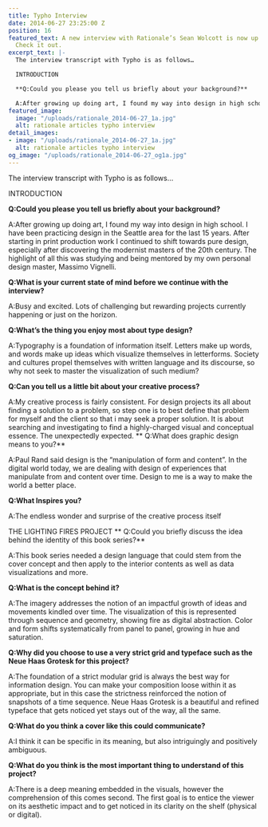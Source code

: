 ```yaml
---
title: Typho Interview
date: 2014-06-27 23:25:00 Z
position: 16
featured_text: A new interview with Rationale’s Sean Wolcott is now up from Typho!
  Check it out.
excerpt_text: |-
  The interview transcript with Typho is as follows…

  INTRODUCTION

  **Q:Could you please you tell us briefly about your background?**

  A:After growing up doing art, I found my way into design in high school. I have been practicing design in the Seattle area for the last 15 years. After starting in print production work I continued to shift towards pure design, especially after discovering the modernist masters of the 20th century. The highlight of all this was studying and being mentored by my own personal design master, Massimo Vignelli.
featured_image:
  image: "/uploads/rationale_2014-06-27_1a.jpg"
  alt: rationale articles typho interview
detail_images:
- image: "/uploads/rationale_2014-06-27_1a.jpg"
  alt: rationale articles typho interview
og_image: "/uploads/rationale_2014-06-27_og1a.jpg"
---
```


The interview transcript with Typho is as follows…

INTRODUCTION

**Q:Could you please you tell us briefly about your background?**

A:After growing up doing art, I found my way into design in high school. I have been practicing design in the Seattle area for the last 15 years. After starting in print production work I continued to shift towards pure design, especially after discovering the modernist masters of the 20th century. The highlight of all this was studying and being mentored by my own personal design master, Massimo Vignelli.

**Q:What is your current state of mind before we continue with the interview?**

A:Busy and excited. Lots of challenging but rewarding projects currently happening or just on the horizon.

**Q:What’s the thing you enjoy most about type design?**

A:Typography is a foundation of information itself. Letters make up words, and words make up ideas which visualize themselves in letterforms. Society and cultures propel themselves with written language and its discourse, so why not seek to master the visualization of such medium?

**Q:Can you tell us a little bit about your creative process?**

A:My creative process is fairly consistent. For design projects its all about finding a solution to a problem, so step one is to best define that problem for myself and the client so that i may seek a proper solution. It is about searching and investigating to find a highly-charged visual and conceptual essence. The unexpectedly expected.
**
Q:What does graphic design means to you?**

A:Paul Rand said design is the “manipulation of form and content”. In the digital world today, we are dealing with design of experiences that manipulate from and content over time. Design to me is a way to make the world a better place.

**Q:What Inspires you?**

A:The endless wonder and surprise of the creative process itself

THE LIGHTING FIRES PROJECT
**
Q:Could you briefly discuss the idea behind the identity of this book series?**

A:This book series needed a design language that could stem from the cover concept and then apply to the interior contents as well as data visualizations and more.

**Q:What is the concept behind it?**

A:The imagery addresses the notion of an impactful growth of ideas and movements kindled over time. The visualization of this is represented through sequence and geometry, showing fire as digital abstraction. Color and form shifts systematically from panel to panel, growing in hue and saturation.

**Q:Why did you choose to use a very strict grid and typeface such as the Neue Haas Grotesk for this project?**

A:The foundation of a strict modular grid is always the best way for information design. You can make your composition loose within it as appropriate, but in this case the strictness reinforced the notion of snapshots of a time sequence. Neue Haas Grotesk is a beautiful and refined typeface that gets noticed yet stays out of the way, all the same.

**Q:What do you think a cover like this could communicate?**

A:I think it can be specific in its meaning, but also intriguingly and positively ambiguous.

**Q:What do you think is the most important thing to understand of this project?**

A:There is a deep meaning embedded in the visuals, however the comprehension of this comes second. The first goal is to entice the viewer on its aesthetic impact and to get noticed in its clarity on the shelf (physical or digital).